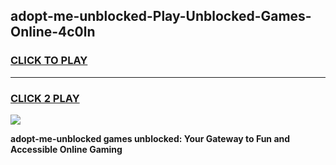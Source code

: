 
## adopt-me-unblocked-Play-Unblocked-Games-Online-4c0ln
<h3>
<a href="https://premium76.site?title=adopt-me-unblocked&ref=25A">CLICK TO PLAY</a></h3>
<hr>

<h3>
<a href="https://premium76.site?title=adopt-me-unblocked&ref=25A">CLICK 2 PLAY</a>
  
</h3>

<a href="https://premium76.site?title=adopt-me-unblocked&ref=25A"><img src="https://clearcache.store/games.png"></a>


**adopt-me-unblocked games unblocked: Your Gateway to Fun and Accessible Online Gaming**
